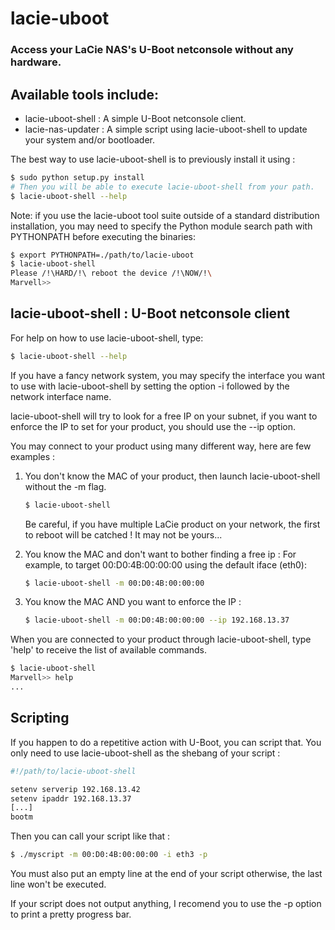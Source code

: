 # lacie-uboot
### Access your LaCie NAS's U-Boot netconsole without any hardware.

## Available tools include:

  - lacie-uboot-shell : A simple U-Boot netconsole client.
  - lacie-nas-updater : A simple script using lacie-uboot-shell to update your
  system and/or bootloader.

The best way to use lacie-uboot-shell is to previously install it using :

```sh
$ sudo python setup.py install
# Then you will be able to execute lacie-uboot-shell from your path.
$ lacie-uboot-shell --help
```

Note: if you use the lacie-uboot tool suite outside of a standard
distribution installation, you may need to specify the Python module
search path with PYTHONPATH before executing the binaries:

```sh
$ export PYTHONPATH=./path/to/lacie-uboot
$ lacie-uboot-shell
Please /!\HARD/!\ reboot the device /!\NOW/!\
Marvell>>
```

## lacie-uboot-shell : U-Boot netconsole client

For help on how to use lacie-uboot-shell, type:

```sh
$ lacie-uboot-shell --help
```

If you have a fancy network system, you may specify the interface you want to
use with lacie-uboot-shell by setting the option -i followed by the network
interface name.

lacie-uboot-shell will try to look for a free IP on your subnet, if you want to
enforce the IP to set for your product, you should use the --ip option.

You may connect to your product using many different way, here are few examples
:

1.  You don't know the MAC of your product, then launch lacie-uboot-shell
    without the -m flag.

    ```sh
    $ lacie-uboot-shell
    ```

    Be careful, if you have multiple LaCie product on your network, the first to
    reboot will be catched ! It may not be yours...

2.  You know the MAC and don't want to bother finding a free ip :
    For example, to target 00:D0:4B:00:00:00 using the default iface (eth0):

    ```sh
    $ lacie-uboot-shell -m 00:D0:4B:00:00:00
    ```

3.  You know the MAC AND you want to enforce the IP :

    ```sh
    $ lacie-uboot-shell -m 00:D0:4B:00:00:00 --ip 192.168.13.37
    ```

When you are connected to your product through lacie-uboot-shell, type 'help' to
receive the list of available commands.

```sh
$ lacie-uboot-shell
Marvell>> help
...
```

## Scripting

If you happen to do a repetitive action with U-Boot, you can script that.
You only need to use lacie-uboot-shell as the shebang of your script :

```sh
#!/path/to/lacie-uboot-shell

setenv serverip 192.168.13.42
setenv ipaddr 192.168.13.37
[...]
bootm
```

Then you can call your script like that :

```sh
$ ./myscript -m 00:D0:4B:00:00:00 -i eth3 -p
```

You must also put an empty line at the end of your script
otherwise, the last line won't be executed.

If your script does not output anything, I recomend you to use the
-p option to print a pretty progress bar.

